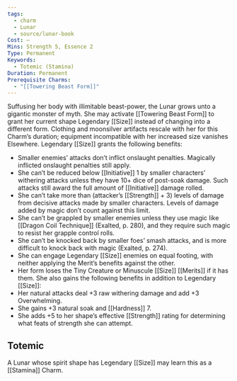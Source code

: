 ```yaml
---
tags:
  - charm
  - Lunar
  - source/lunar-book
Cost: —
Mins: Strength 5, Essence 2
Type: Permanent
Keywords:
  - Totemic (Stamina)
Duration: Permanent
Prerequisite Charms:
  - "[[Towering Beast Form]]"
---
```

Suffusing her body with illimitable beast-power, the Lunar grows unto a gigantic monster of myth. She may activate [[Towering Beast Form]] to grant her current shape Legendary [[Size]] instead of changing into a different form. Clothing and moonsilver artifacts rescale with her for this Charm’s duration; equipment incompatible with her increased size vanishes Elsewhere. Legendary [[Size]] grants the following benefits: 
- Smaller enemies’ attacks don’t inflict onslaught penalties. Magically inflicted onslaught penalties still apply. 
- She can’t be reduced below [[Initiative]] 1 by smaller characters’ withering attacks unless they have 10+ dice of post-soak damage. Such attacks still award the full amount of [[Initiative]] damage rolled. 
- She can’t take more than (attacker’s [[Strength]] + 3) levels of damage from decisive attacks made by smaller characters. Levels of damage added by magic don’t count against this limit. 
- She can’t be grappled by smaller enemies unless they use magic like [[Dragon Coil Technique]] (Exalted, p. 280), and they require such magic to resist her grapple control rolls. 
- She can’t be knocked back by smaller foes’ smash attacks, and is more difficult to knock back with magic (Exalted, p. 274). 
- She can engage Legendary [[Size]] enemies on equal footing, with neither applying the Merit’s benefits against the other. 
- Her form loses the Tiny Creature or Minuscule [[Size]] [[Merits]] if it has them. She also gains the following benefits in addition to Legendary [[Size]]: 
- Her natural attacks deal +3 raw withering damage and add +3 Overwhelming. 
- She gains +3 natural soak and [[Hardness]] 7. 
- She adds +5 to her shape’s effective [[Strength]] rating for determining what feats of strength she can attempt. 
## Totemic 

A Lunar whose spirit shape has Legendary [[Size]] may learn this as a [[Stamina]] Charm.